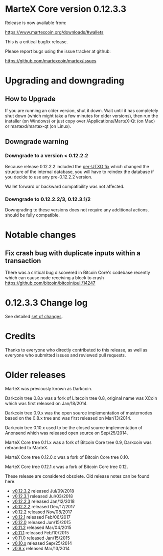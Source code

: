 MarteX Core version 0.12.3.3
==========================

Release is now available from:

  <https://www.martexcoin.org/downloads/#wallets>

This is a critical bugfix release.

Please report bugs using the issue tracker at github:

  <https://github.com/martexcoin/martex/issues>


Upgrading and downgrading
=========================

How to Upgrade
--------------

If you are running an older version, shut it down. Wait until it has completely
shut down (which might take a few minutes for older versions), then run the
installer (on Windows) or just copy over /Applications/MarteX-Qt (on Mac) or
martexd/martex-qt (on Linux).

Downgrade warning
-----------------

### Downgrade to a version < 0.12.2.2

Because release 0.12.2.2 included the [per-UTXO fix](release-notes/martex/release-notes-0.12.2.2.md#per-utxo-fix)
which changed the structure of the internal database, you will have to reindex
the database if you decide to use any pre-0.12.2.2 version.

Wallet forward or backward compatibility was not affected.

### Downgrade to 0.12.2.2/3, 0.12.3.1/2

Downgrading to these versions does not require any additional actions, should be
fully compatible.


Notable changes
===============

Fix crash bug with duplicate inputs within a transaction
--------------------------------------------------------

There was a critical bug discovered in Bitcoin Core's codebase recently which
can cause node receiving a block to crash https://github.com/bitcoin/bitcoin/pull/14247

0.12.3.3 Change log
===================

See detailed [set of changes](https://github.com/martexcoin/martex/compare/v0.12.3.2...martexcoin:v0.12.3.3).

Credits
=======

Thanks to everyone who directly contributed to this release,
as well as everyone who submitted issues and reviewed pull requests.


Older releases
==============

MarteX was previously known as Darkcoin.

Darkcoin tree 0.8.x was a fork of Litecoin tree 0.8, original name was XCoin
which was first released on Jan/18/2014.

Darkcoin tree 0.9.x was the open source implementation of masternodes based on
the 0.8.x tree and was first released on Mar/13/2014.

Darkcoin tree 0.10.x used to be the closed source implementation of Anonsend
which was released open source on Sep/25/2014.

MarteX Core tree 0.11.x was a fork of Bitcoin Core tree 0.9,
Darkcoin was rebranded to MarteX.

MarteX Core tree 0.12.0.x was a fork of Bitcoin Core tree 0.10.

MarteX Core tree 0.12.1.x was a fork of Bitcoin Core tree 0.12.

These release are considered obsolete. Old release notes can be found here:

- [v0.12.3.2](https://github.com/martexcoin/martex/blob/master/doc/release-notes/martex/release-notes-0.12.3.2.md) released Jul/09/2018
- [v0.12.3.1](https://github.com/martexcoin/martex/blob/master/doc/release-notes/martex/release-notes-0.12.3.1.md) released Jul/03/2018
- [v0.12.2.3](https://github.com/martexcoin/martex/blob/master/doc/release-notes/martex/release-notes-0.12.2.3.md) released Jan/12/2018
- [v0.12.2.2](https://github.com/martexcoin/martex/blob/master/doc/release-notes/martex/release-notes-0.12.2.2.md) released Dec/17/2017
- [v0.12.2](https://github.com/martexcoin/martex/blob/master/doc/release-notes/martex/release-notes-0.12.2.md) released Nov/08/2017
- [v0.12.1](https://github.com/martexcoin/martex/blob/master/doc/release-notes/martex/release-notes-0.12.1.md) released Feb/06/2017
- [v0.12.0](https://github.com/martexcoin/martex/blob/master/doc/release-notes/martex/release-notes-0.12.0.md) released Jun/15/2015
- [v0.11.2](https://github.com/martexcoin/martex/blob/master/doc/release-notes/martex/release-notes-0.11.2.md) released Mar/04/2015
- [v0.11.1](https://github.com/martexcoin/martex/blob/master/doc/release-notes/martex/release-notes-0.11.1.md) released Feb/10/2015
- [v0.11.0](https://github.com/martexcoin/martex/blob/master/doc/release-notes/martex/release-notes-0.11.0.md) released Jan/15/2015
- [v0.10.x](https://github.com/martexcoin/martex/blob/master/doc/release-notes/martex/release-notes-0.10.0.md) released Sep/25/2014
- [v0.9.x](https://github.com/martexcoin/martex/blob/master/doc/release-notes/martex/release-notes-0.9.0.md) released Mar/13/2014

